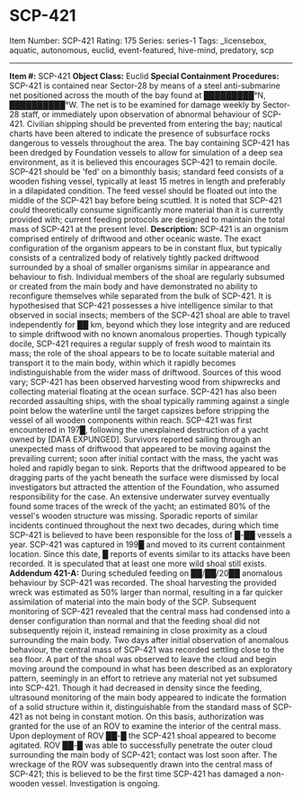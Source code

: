 # SCP-421
Item Number: SCP-421
Rating: 175
Series: series-1
Tags: _licensebox, aquatic, autonomous, euclid, event-featured, hive-mind, predatory, scp

---

**Item #:** SCP-421
**Object Class:** Euclid
**Special Containment Procedures:** SCP-421 is contained near Sector-28 by means of a steel anti-submarine net positioned across the mouth of the bay found at █████████°N, ██████████°W. The net is to be examined for damage weekly by Sector-28 staff, or immediately upon observation of abnormal behaviour of SCP-421. Civilian shipping should be prevented from entering the bay; nautical charts have been altered to indicate the presence of subsurface rocks dangerous to vessels throughout the area.
The bay containing SCP-421 has been dredged by Foundation vessels to allow for simulation of a deep sea environment, as it is believed this encourages SCP-421 to remain docile. SCP-421 should be 'fed' on a bimonthly basis; standard feed consists of a wooden fishing vessel, typically at least 15 metres in length and preferably in a dilapidated condition. The feed vessel should be floated out into the middle of the SCP-421 bay before being scuttled. It is noted that SCP-421 could theoretically consume significantly more material than it is currently provided with; current feeding protocols are designed to maintain the total mass of SCP-421 at the present level.
**Description:** SCP-421 is an organism comprised entirely of driftwood and other oceanic waste. The exact configuration of the organism appears to be in constant flux, but typically consists of a centralized body of relatively tightly packed driftwood surrounded by a shoal of smaller organisms similar in appearance and behaviour to fish. Individual members of the shoal are regularly subsumed or created from the main body and have demonstrated no ability to reconfigure themselves while separated from the bulk of SCP-421. It is hypothesised that SCP-421 possesses a hive intelligence similar to that observed in social insects; members of the SCP-421 shoal are able to travel independently for ██ km, beyond which they lose integrity and are reduced to simple driftwood with no known anomalous properties.
Though typically docile, SCP-421 requires a regular supply of fresh wood to maintain its mass; the role of the shoal appears to be to locate suitable material and transport it to the main body, within which it rapidly becomes indistinguishable from the wider mass of driftwood. Sources of this wood vary; SCP-421 has been observed harvesting wood from shipwrecks and collecting material floating at the ocean surface. SCP-421 has also been recorded assaulting ships, with the shoal typically ramming against a single point below the waterline until the target capsizes before stripping the vessel of all wooden components within reach.
SCP-421 was first encountered in 197█, following the unexplained destruction of a yacht owned by [DATA EXPUNGED]. Survivors reported sailing through an unexpected mass of driftwood that appeared to be moving against the prevailing current; soon after initial contact with the mass, the yacht was holed and rapidly began to sink. Reports that the driftwood appeared to be dragging parts of the yacht beneath the surface were dismissed by local investigators but attracted the attention of the Foundation, who assumed responsibility for the case. An extensive underwater survey eventually found some traces of the wreck of the yacht; an estimated 80% of the vessel's wooden structure was missing.
Sporadic reports of similar incidents continued throughout the next two decades, during which time SCP-421 is believed to have been responsible for the loss of █-██ vessels a year. SCP-421 was captured in 199█ and moved to its current containment location. Since this date, █ reports of events similar to its attacks have been recorded. It is speculated that at least one more wild shoal still exists.
**Addendum 421-A:** During scheduled feeding on ██/██/20██ anomalous behaviour by SCP-421 was recorded. The shoal harvesting the provided wreck was estimated as 50% larger than normal, resulting in a far quicker assimilation of material into the main body of the SCP. Subsequent monitoring of SCP-421 revealed that the central mass had condensed into a denser configuration than normal and that the feeding shoal did not subsequently rejoin it, instead remaining in close proximity as a cloud surrounding the main body.
Two days after initial observation of anomalous behaviour, the central mass of SCP-421 was recorded settling close to the sea floor. A part of the shoal was observed to leave the cloud and begin moving around the compound in what has been described as an exploratory pattern, seemingly in an effort to retrieve any material not yet subsumed into SCP-421. Though it had decreased in density since the feeding, ultrasound monitoring of the main body appeared to indicate the formation of a solid structure within it, distinguishable from the standard mass of SCP-421 as not being in constant motion. On this basis, authorization was granted for the use of an ROV to examine the interior of the central mass.
Upon deployment of ROV ██-█ the SCP-421 shoal appeared to become agitated. ROV ██-█ was able to successfully penetrate the outer cloud surrounding the main body of SCP-421; contact was lost soon after. The wreckage of the ROV was subsequently drawn into the central mass of SCP-421; this is believed to be the first time SCP-421 has damaged a non-wooden vessel.
Investigation is ongoing.